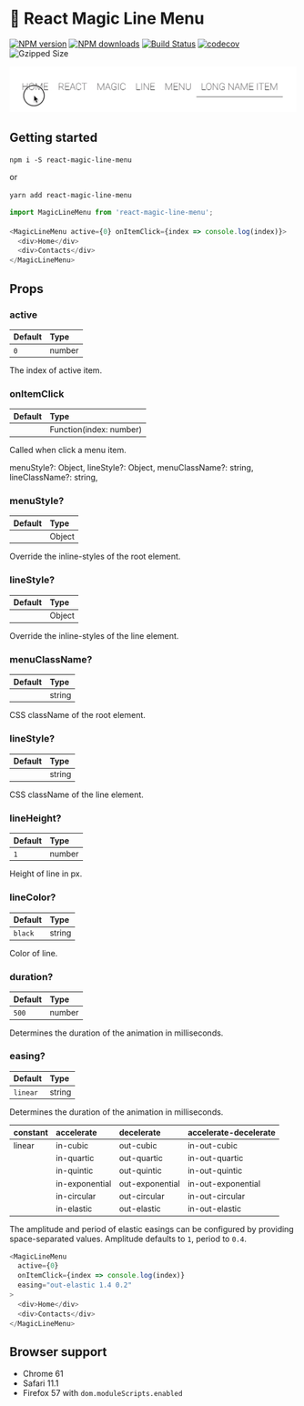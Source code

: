 # 🧙‍ React Magic Line Menu

[![NPM version](https://img.shields.io/npm/v/react-magic-line-menu.svg?style=flat-square)](https://npmjs.com/package/react-magic-line-menu) [![NPM downloads](https://img.shields.io/npm/dm/react-magic-line-menu.svg?style=flat-square)](https://npmjs.com/package/react-magic-line-menu) [![Build Status](https://travis-ci.org/sandiiarov/react-magic-line-menu.svg?branch=feature%2Finit)](https://travis-ci.org/sandiiarov/react-magic-line-menu) [![codecov](https://codecov.io/gh/sandiiarov/react-magic-line-menu/branch/feature%2Finit/graph/badge.svg)](https://codecov.io/gh/sandiiarov/react-magic-line-menu) ![Gzipped Size](https://img.shields.io/badge/gzipped-2.78kb-brightgreen.svg)

<p align="center">
  <img src="./media/preview.gif" alt="preview" width="700">
</p>

## Getting started

`npm i -S react-magic-line-menu`

or

`yarn add react-magic-line-menu`

```javascript
import MagicLineMenu from 'react-magic-line-menu';

<MagicLineMenu active={0} onItemClick={index => console.log(index)}>
  <div>Home</div>
  <div>Contacts</div>
</MagicLineMenu>
```

## Props

### active

| Default | Type   |
| :------ | :----- |
| `0`     | number |

The index of active item.

### onItemClick

| Default | Type                    |
| :------ | :---------------------- |
|         | Function(index: number) |

Called when click a menu item.

menuStyle?: Object,
lineStyle?: Object,
menuClassName?: string,
lineClassName?: string,

### menuStyle?

| Default | Type   |
| :------ | :----- |
|         | Object |

Override the inline-styles of the root element.

### lineStyle?

| Default | Type   |
| :------ | :----- |
|         | Object |

Override the inline-styles of the line element.

### menuClassName?

| Default | Type   |
| :------ | :----- |
|         | string |

CSS className of the root element.

### lineStyle?

| Default | Type   |
| :------ | :----- |
|         | string |

CSS className of the line element.

### lineHeight?

| Default | Type   |
| :------ | :----- |
| `1`     | number |

Height of line in px.

### lineColor?

| Default | Type   |
| :------ | :----- |
| `black` | string |

Color of line.

### duration?

| Default | Type   |
| :------ | :----- |
| `500`   | number |

Determines the duration of the animation in milliseconds.

### easing?

| Default  | Type   |
| :------- | :----- |
| `linear` | string |

Determines the duration of the animation in milliseconds.

| constant | accelerate     | decelerate      | accelerate-decelerate |
| :------- | :------------- | :-------------- | :-------------------- |
| linear   | in-cubic       | out-cubic       | in-out-cubic          |
|          | in-quartic     | out-quartic     | in-out-quartic        |
|          | in-quintic     | out-quintic     | in-out-quintic        |
|          | in-exponential | out-exponential | in-out-exponential    |
|          | in-circular    | out-circular    | in-out-circular       |
|          | in-elastic     | out-elastic     | in-out-elastic        |

The amplitude and period of elastic easings can be configured by providing space-separated values.
Amplitude defaults to `1`, period to `0.4`.

```javascript
<MagicLineMenu
  active={0}
  onItemClick={index => console.log(index)}
  easing="out-elastic 1.4 0.2"
>
  <div>Home</div>
  <div>Contacts</div>
</MagicLineMenu>
```

## Browser support

* Chrome 61
* Safari 11.1
* Firefox 57 with `dom.moduleScripts.enabled`
